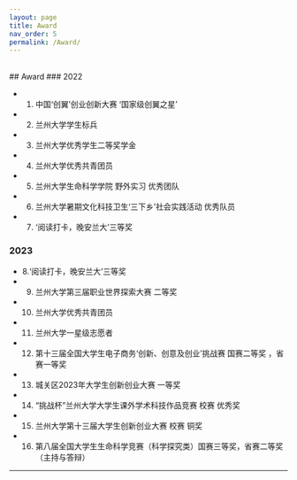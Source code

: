 ```yaml
---
layout: page
title: Award
nav_order: 5
permalink: /Award/
---
```

<br/>
## Award 
### 2022 

- 1. 中国‘创翼’创业创新大赛 ‘国家级创翼之星’
- 2. 兰州大学学生标兵
- 3. 兰州大学优秀学生二等奖学金
- 4. 兰州大学优秀共青团员
- 5. 兰州大学生命科学学院 野外实习 优秀团队 
- 6. 兰州大学暑期文化科技卫生‘三下乡’社会实践活动 优秀队员
- 7. ‘阅读打卡，晚安兰大’三等奖

### 2023
- 8.‘阅读打卡，晚安兰大’三等奖
- 9.  兰州大学第三届职业世界探索大赛 二等奖
- 10. 兰州大学优秀共青团员
- 11. 兰州大学一星级志愿者
- 12. 第十三届全国大学生电子商务‘创新、创意及创业’挑战赛 国赛二等奖 ，省赛一等奖
- 13. 城关区2023年大学生创新创业大赛 一等奖
- 14. “挑战杯”兰州大学大学生课外学术科技作品竞赛 校赛 优秀奖
- 15. 兰州大学第十三届大学生创新创业大赛 校赛 铜奖
- 16. 第八届全国大学生生命科学竞赛（科学探究类）国赛三等奖，省赛二等奖（主持与答辩）

-----
